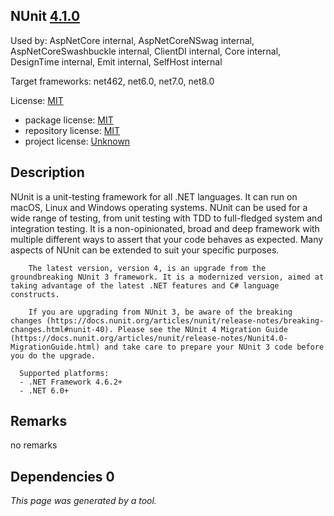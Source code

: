 NUnit [4.1.0](https://www.nuget.org/packages/NUnit/4.1.0)
--------------------

Used by: AspNetCore internal, AspNetCoreNSwag internal, AspNetCoreSwashbuckle internal, ClientDI internal, Core internal, DesignTime internal, Emit internal, SelfHost internal

Target frameworks: net462, net6.0, net7.0, net8.0

License: [MIT](../../../../licenses/mit) 

- package license: [MIT](https://licenses.nuget.org/MIT) 
- repository license: [MIT](https://github.com/nunit/nunit) 
- project license: [Unknown](https://nunit.org/) 

Description
-----------
NUnit is a unit-testing framework for all .NET languages.
        It can run on macOS, Linux and Windows operating systems.
        NUnit can be used for a wide range of testing, from unit testing with TDD to full-fledged system and integration testing.
        It is a non-opinionated, broad and deep framework with multiple different ways to assert that your code behaves as expected. Many aspects of NUnit can be extended to suit your specific purposes.

        The latest version, version 4, is an upgrade from the groundbreaking NUnit 3 framework. It is a modernized version, aimed at taking advantage of the latest .NET features and C# language constructs.

        If you are upgrading from NUnit 3, be aware of the breaking changes (https://docs.nunit.org/articles/nunit/release-notes/breaking-changes.html#nunit-40). Please see the NUnit 4 Migration Guide (https://docs.nunit.org/articles/nunit/release-notes/Nunit4.0-MigrationGuide.html) and take care to prepare your NUnit 3 code before you do the upgrade.

      Supported platforms:
      - .NET Framework 4.6.2+
      - .NET 6.0+

Remarks
-----------
no remarks


Dependencies 0
-----------


*This page was generated by a tool.*